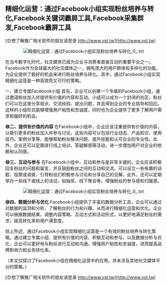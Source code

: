 ## **精细化运营：通过Facebook小组实现粉丝培养与转化,Facebook关键词霸屏工具,Facebook采集群发,Facebook霸屏工具**

[😍想了解推广相关软件的朋友请登录 http://www.vst.tw](http://www.vst.tw)

 <center><img src="https://vst.tw/MP4/tuiguang/png/7.png" alt="精细化运营：通过Facebook小组实现粉丝培养与转化_0_.txt"></center>

在当今数字化时代，社交媒体已成为企业与消费者直接互动的重要平台之一。Facebook作为全球最大的社交媒体之一，拥有庞大的用户群体和多样化的功能，为企业提供了极好的机会来进行粉丝培养与转化。其中，通过Facebook小组实现精细化运营是一种高效而又可行的策略。

一、建立专属Facebook小组
首先，企业可以创建一个专属的Facebook小组，通过邀请粉丝加入并提供有价值的内容和互动。小组可以成为一个封闭的社区，粉丝们可以在这里分享观点、交流经验、提出问题，并且得到企业的专业指导和回应。这样的小组形式能够增强用户粘性和忠诚度，同时也为企业提供了更多了解用户需求和偏好的机会。

**😄二、提供有价值的内容**
在Facebook小组中，企业应该注重提供有价值的内容，以吸引更多的粉丝加入并参与讨论。这些内容可以包括行业动态、产品知识、使用技巧、案例分享等，能够帮助粉丝解决问题、提升技能和认可企业的专业性。此外，企业还可以定期进行线上培训、答疑解惑等活动，进一步增加用户对企业的依赖和认同感。

**😄三、互动与参与**
在Facebook小组中，互动和参与是非常关键的。企业应该积极回复粉丝的问题和留言，并且鼓励粉丝之间的互动和交流。可以设立一些有趣的话题、投票或调查，引导粉丝们积极参与讨论和分享自己的见解。此外，还可以定期举办一些线下或线上的活动，如抽奖、线下聚会等，增强粉丝的参与感和归属感。

 <center><img src="https://vst.tw/MP4/tuiguang/png/2.png" alt="精细化运营：通过Facebook小组实现粉丝培养与转化_0_.txt"></center>

**😄四、数据分析与优化**
Facebook小组提供了丰富的数据分析工具，企业可以通过对数据的监测和分析，了解粉丝的行为和兴趣，从而进行精细化运营和优化。企业可以根据数据结果，调整内容策略、互动方式和活动形式，以更好地满足粉丝的需求，提高转化率和用户满意度。

综上所述，通过Facebook小组实现精细化运营是一个有效的粉丝培养与转化策略。通过建立专属小组、提供有价值的内容、积极互动和参与，以及数据分析与优化，企业可以更好地与粉丝进行互动和沟通，增强用户粘性和忠诚度，进而提高品牌影响力和业务转化率。

（本文仅探讨了Facebook小组在精细化运营中的应用，并未涉及其他社交媒体平台的策略。）

[😍想了解推广相关软件的朋友请登录 http://www.vst.tw](http://www.vst.tw)



